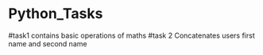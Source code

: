 # Python_Tasks
#task1
contains basic operations of maths 
#task 2
Concatenates users first name and second name 
